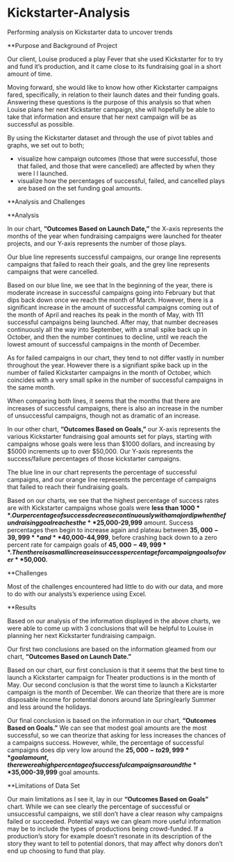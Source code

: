 # Kickstarter-Analysis
Performing analysis on Kickstarter data to uncover trends

**Purpose and Background of Project

Our client, Louise produced a play Fever that she used Kickstarter for to try and fund it’s production, and it came close to its fundraising goal in a short amount of time. 

Moving forward,  she would like to know how other Kickstarter campaigns fared, specifically, in relation to their launch dates and their funding goals. Answering these questions is the purpose of this analysis so that when Louise plans her next Kickstarter campaign, she will hopefully be able to take that information and ensure that her next campaign will be as successful as possible.

By using the Kickstarter dataset and through the use of pivot tables and graphs, we set out to both;
  - visualize how campaign outcomes (those that were successful, those that failed, and those that were cancelled) are affected by when they were l l       launched. 
  - visualize how the percentages of successful, failed, and cancelled plays are based on the set funding goal amounts. 

**Analysis and Challenges 

**Analysis

In our chart, **“Outcomes Based on Launch Date,”** the X-axis represents the months of the year when fundraising campaigns were launched for theater projects, and our Y-axis represents the number of those plays. 

Our blue line represents successful campaigns, our orange line represents campaigns that failed to reach their goals, and the grey line represents campaigns that were cancelled. 

Based on our blue line, we see that In the beginning of the year, there is moderate increase in successful campaigns going into February but that dips back down once we reach the month of March. However, there is a significant increase in the amount of successful campaigns coming out of the month of April and reaches its peak in the month of May, with 111 successful campaigns being launched. After may, that number decreases continuously all the way into September, with a small spike back up in October, and then the number continues to decline, until we reach the lowest amount of successful campaigns in the month of December. 

As for failed campaigns in our chart, they tend to not differ vastly in number throughout the year. However there is a signifiant spike back up in the number of failed Kickstarter campaigns in the month of October, which coincides with a very small spike in the number of successful campaigns in the same month. 

When comparing both lines, it seems that the months that there are increases of successful campaigns, there is also an increase in the number of unsuccessful campaigns, though not as dramatic of an increase. 

In our other chart, **“Outcomes Based on Goals,”** our X-axis represents the various Kickstarter fundraising goal amounts set for plays, starting with campaigns whose goals were less than $1000 dollars, and increasing by $5000 increments up to over $50,000.  Our Y-axis represents the success/failure percentages of those kickstarter campaigns. 

The blue line in our chart represents the percentage of successful campaigns, and our orange line represents the percentage of campaigns that failed to reach their fundraising goals. 

Based on our charts, we see that the highest percentage of success rates are with Kickstarter campaigns whose goals were **less than $1000**. Our percentage of success decrease continuously with a major dip when the fundraising goal reaches the **$25,000-29,999** amount. Success percentages then begin to increase again and plateau between **$35,000-39,999** and **$40,000-44,999**, before crashing back down to a zero percent rate for campaign goals of **$45,000-49,999**. Then there is a small increase in success percentage for campaign goals of over **$50,000.** 

**Challenges

Most of the challenges encountered had little to do with our data, and more to do with our analysts’s experience using Excel. 

**Results

Based on our analysis of the information displayed in the above charts,  we were able to come up with 3 conclusions that will be helpful to Louise in planning her next Kickstarter fundraising campaign. 

Our first two conclusions are based on the information gleamed from our chart, **“Outcomes Based on Launch Date.”** 

Based on our chart, our first conclusion is that it seems that the best time to launch a Kickstarter campaign for Theater productions is in the month of May. Our second conclusion is that the worst time to launch a Kickstarter campaign is the month of December. We can theorize that there are is more disposable income for potential donors around late Spring/early Summer and less around the holidays. 

Our final conclusion is based on the information in our chart, **“Outcomes Based on Goals.”** We can see that modest goal amounts are the most successful, so we can theorize that asking for less increases the chances of a campaigns success. However, while, the percentage of successful campaigns does dip very low around the **$25,000-to 29,999** goal amount, there were a high percentage of successful campaigns around the **$35,000-39,999** goal amounts. 

**Limitations of Data Set

Our main limitations as I see it, lay in our **“Outcomes Based on Goals”** chart. While we can see clearly the percentage of successful or unsuccessful campaigns, we still don’t have a clear reason why campaigns failed or succeeded. Potential ways we can gleam more useful information may be to include the types of productions being crowd-funded. If a production’s story for example doesn’t resonate in its description of the story they want to tell to potential donors, that may affect why donors don’t end up choosing to fund that play. 

